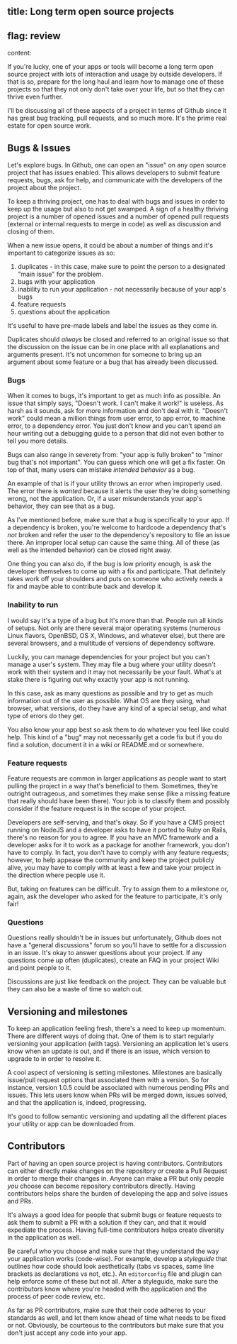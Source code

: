 title: Long term open source projects
----
flag: review
----
content:

If you're lucky, one of your apps or tools will become a long term open source project with lots of interaction and usage by outside developers. If that is so, prepare for the long haul and learn how to manage one of these projects so that they not only don't take over your life, but so that they can thrive even further.

I'll be discussing all of these aspects of a project in terms of Github since it has great bug tracking, pull requests, and so much more. It's the prime real estate for open source work.

## Bugs & Issues

Let's explore bugs. In Github, one can open an "issue" on any open source project that has issues enabled. This allows developers to submit feature requests, bugs, ask for help, and communicate with the developers of the project about the project.

To keep a thriving project, one has to deal with bugs and issues in order to keep up the usage but also to not get swamped. A sign of a healthy thriving project is a number of opened issues and a number of opened pull requests (external or internal requests to merge in code) as well as discussion and closing of them.

When a new issue opens, it could be about a number of things and it's important to categorize issues as so:

1. duplicates - in this case, make sure to point the person to a designated "main issue" for the problem.
2. bugs with your application
3. inability to run your application - not necessarily because of your app's bugs
4. feature requests
5. questions about the application

It's useful to have pre-made labels and label the issues as they come in.

Duplicates should *always* be closed and referred to an original issue so that the discussion on the issue can be in one place with all explanations and arguments present. It's not uncommon for someone to bring up an argument about some feature or a bug that has already been discussed.

### Bugs

When it comes to bugs, it's important to get as much info as possible. An issue that simply says, "Doesn't work. I can't make it work!" is useless. As harsh as it sounds, ask for more information and don't deal with it. "Doesn't work" could mean a million things from user error, to app error, to machine error, to a dependency error. You just don't know and you can't spend an hour writing out a debugging guide to a person that did not even bother to tell you more details.

Bugs can also range in severety from: "your app is fully broken" to "minor bug that's not important". You can guess which one will get a fix faster. On top of that, many users can mistake *intended behavior* as a bug.

An example of that is if your utility throws an error when improperly used. The error there is *wanted* because it alerts the user they're doing something wrong, not the application. Or, if a user misunderstands your app's behavior, they can see that as a bug.

As I've mentioned before, make sure that a bug is specifically to your app. If a dependency is broken, you're welcome to hardcode a dependency that's *not* broken and refer the user to the dependency's repository to file an issue there. An improper local setup can cause the same thing. All of these (as well as the intended behavior) can be closed right away.

One thing you can also do, if the bug is low priority enough, is ask the developer themselves to come up with a fix and participate. That definitely takes work off your shoulders and puts on someone who actively needs a fix and maybe able to contribute back and develop it.

### Inability to run

I would say it's a type of a bug but it's more than that. People run all kinds of setups. Not only are there several major operating systems (numerous Linux flavors, OpenBSD, OS X, Windows, and whatever else), but there are several browsers, and a multitude of versions of dependency software.

Luckily, you can manage dependencies for your project but you can't manage a user's system. They may file a bug where your utility doesn't work with their system and it may not necessarily be your fault. What's at stake there is figuring out why exactly your app is not running.

In this case, ask as many questions as possible and try to get as much information out of the user as possible. What OS are they using, what browser, what versions, do they have any kind of a special setup, and what type of errors do they get.

You also know your app best so ask them to do whatever you feel like could help. This kind of a "bug" may not necessarily get a code fix but if you do find a solution, document it in a wiki or README.md or somewhere.

### Feature requests

Feature requests are common in larger applications as people want to start pulling the project in a way that's beneficial to them. Sometimes, they're outright outrageous, and sometimes they make sense (like a missing feature that really should have been there). Your job is to classify them and possibly consider if the feature request is in the scope of your project.

Developers are self-serving, and that's okay. So if you have a CMS project running on NodeJS and a developer asks to have it ported to Ruby on Rails, there's no reason for you to agree. If you have an MVC framework and a developer asks for it to work as a package for another framework, you don't have to comply. In fact, you don't have to comply with any feature requests; however, to help appease the community and keep the project publicly alive, you may have to comply with at least a few and take your project in the direction where people use it.

But, taking on features can be difficult. Try to assign them to a milestone or, again, ask the developer who asked for the feature to participate, it's only fair!

### Questions

Questions really shouldn't be in issues but unfortunately, Github does not have a "general discussions" forum so you'll have to settle for a discussion in an issue. It's okay to answer questions about your project. If any questions come up often (duplicates), create an FAQ in your project Wiki and point people to it.

Discussions are just like feedback on the project. They can be valuable but they can also be a waste of time so watch out.

## Versioning and milestones

To keep an application feeling fresh, there's a need to keep up momentum. There are different ways of doing that. One of them is to start regularly versioning your application (with tags). Versioning an application let's users know when an update is out, and if there is an issue, which version to upgrade to in order to resolve it.

A cool aspect of versioning is setting milestones. Milestones are basically issue/pull request options that associated them with a version. So for instance, version 1.0.5 could be associated with numerous pending PRs and issues. This lets users know when PRs will be merged down, issues solved, and that the application is, indeed, progressing.

It's good to follow semantic versioning and updating all the different places your utility or app can be downloaded from.

## Contributors

Part of having an open source project is having contributors. Contributors can either directly make changes on the repository or create a Pull Request in order to merge their changes in. Anyone can make a PR but only people *you* choose can become repository contributors directly. Having contributors helps share the burden of developing the app and solve issues and PRs.

It's always a good idea for people that submit bugs or feature requests to ask them to submit a PR with a solution if they can, and that it would expediate the process. Having full-time contributors helps create diversity in the application as well.

Be careful who you choose and make sure that they understand the way your application works (code-wise). For example, develop a *styleguide* that outlines how code should look aesthetically (tabs vs spaces, same line brackets as declarations vs not, etc.). An `editorconfig` file and plugin can help enforce some of these but not all. After a styleguide, make sure the contributors know where you're headed with the application and the process of peer code review, etc.

As far as PR contributors, make sure that their code adheres to your standards as well, and let them know ahead of time what needs to be fixed or not. Obviously, be courteous to the contributors but make sure that you don't just accept any code into your app.
